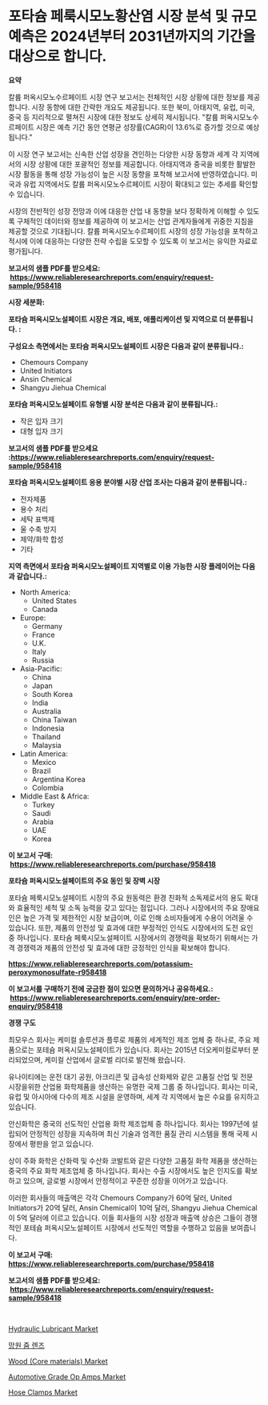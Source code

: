<p><h1>포타슘 페룩시모노황산염 시장 분석 및 규모 예측은 2024년부터 2031년까지의 기간을 대상으로 합니다.</h1></p><p><strong>요약</strong></p>
<p><p>칼륨 퍼옥시모노수르페이트 시장 연구 보고서는 전체적인 시장 상황에 대한 정보를 제공합니다. 시장 동향에 대한 간략한 개요도 제공됩니다. 또한 북미, 아태지역, 유럽, 미국, 중국 등 지리적으로 펼쳐진 시장에 대한 정보도 상세히 제시됩니다. "칼륨 퍼옥시모노수르페이트 시장은 예측 기간 동안 연평균 성장률(CAGR)이 13.6%로 증가할 것으로 예상됩니다."</p><p>이 시장 연구 보고서는 신속한 산업 성장을 견인하는 다양한 시장 동향과 세계 각 지역에서의 시장 상황에 대한 포괄적인 정보를 제공합니다. 아태지역과 중국을 비롯한 활발한 시장 활동을 통해 성장 가능성이 높은 시장 동향을 포착해 보고서에 반영하였습니다. 미국과 유럽 지역에서도 칼륨 퍼옥시모노수르페이트 시장이 확대되고 있는 추세를 확인할 수 있습니다.</p><p>시장의 전반적인 성장 전망과 이에 대응한 산업 내 동향을 보다 정확하게 이해할 수 있도록 구체적인 데이터와 정보를 제공하여 이 보고서는 산업 관계자들에게 귀중한 지침을 제공할 것으로 기대됩니다. 칼륨 퍼옥시모노수르페이트 시장의 성장 가능성을 포착하고 적시에 이에 대응하는 다양한 전략 수립을 도모할 수 있도록 이 보고서는 유익한 자료로 평가됩니다.</p></p>
<p><strong>보고서의 샘플 PDF를 받으세요: &nbsp;<a href="https://www.reliableresearchreports.com/enquiry/request-sample/958418">https://www.reliableresearchreports.com/enquiry/request-sample/958418</a></strong></p>
<p><strong>시장 세분화:</strong></p>
<p><strong> 포타슘 퍼옥시모노설페이트 시장은 개요, 배포, 애플리케이션 및 지역으로 더 분류됩니다. :</strong></p>
<p><strong>구성요소 측면에서는 포타슘 퍼옥시모노설페이트 시장은 다음과 같이 분류됩니다.:</strong></p>
<p><ul><li>Chemours Company</li><li>United Initiators</li><li>Ansin Chemical</li><li>Shangyu Jiehua Chemical</li></ul></p>
<p><strong> 포타슘 퍼옥시모노설페이트 유형별 시장 분석은 다음과 같이 분류됩니다.:</strong></p>
<p><ul><li>작은 입자 크기</li><li>대형 입자 크기</li></ul></p>
<p><strong>보고서의 샘플 PDF를 받으세요 :<a href="https://www.reliableresearchreports.com/enquiry/request-sample/958418">https://www.reliableresearchreports.com/enquiry/request-sample/958418</a></strong></p>
<p><strong> 포타슘 퍼옥시모노설페이트 응용 분야별 시장 산업 조사는 다음과 같이 분류됩니다.:</strong></p>
<p><ul><li>전자제품</li><li>용수 처리</li><li>세탁 표백제</li><li>울 수축 방지</li><li>제약/화학 합성</li><li>기타</li></ul></p>
<p><strong>지역 측면에서 포타슘 퍼옥시모노설페이트 지역별로 이용 가능한 시장 플레이어는 다음과 같습니다.:</strong></p>
<p><ul>
    <li>
        North America:
        <ul>
            <li>United States</li>
            <li>Canada</li>
        </ul>
    </li>
    <li>
        Europe:
        <ul>
            <li>Germany</li>
            <li>France</li>
            <li>U.K.</li>
            <li>Italy</li>
            <li>Russia</li>
        </ul>
    </li>
    <li>
        Asia-Pacific:
        <ul>
            <li>China</li>
            <li>Japan</li>
            <li>South Korea</li>
            <li>India</li>
            <li>Australia</li>
            <li>China Taiwan</li>
            <li>Indonesia</li>
            <li>Thailand</li>
            <li>Malaysia</li>
        </ul>
    </li>
    <li>
        Latin America:
        <ul>
            <li>Mexico</li>
            <li>Brazil</li>
            <li>Argentina Korea</li>
            <li>Colombia</li>
        </ul>
    </li>
    <li>
        Middle East & Africa:
        <ul>
            <li>Turkey</li>
            <li>Saudi</li>
            <li>Arabia</li>
            <li>UAE</li>
            <li>Korea</li>
        </ul>
    </li>
    </ul></p>
<p><strong>이 보고서 구매: &nbsp;<a href="https://www.reliableresearchreports.com/purchase/958418">https://www.reliableresearchreports.com/purchase/958418</a></strong></p>
<p><strong>포타슘 퍼옥시모노설페이트의 주요 동인 및 장벽 시장</strong></p>
<p><p>포타슘 페룩시모노설페이트 시장의 주요 원동력은 환경 친화적 소독제로서의 용도 확대와 효율적인 세척 및 소독 능력을 갖고 있다는 점입니다. 그러나 시장에서의 주요 장애요인은 높은 가격 및 제한적인 시장 보급이며, 이로 인해 소비자들에게 수용이 어려울 수 있습니다. 또한, 제품의 안전성 및 효과에 대한 부정적인 인식도 시장에서의 도전 요인 중 하나입니다. 포타슘 페룩시모노설페이트 시장에서의 경쟁력을 확보하기 위해서는 가격 경쟁력과 제품의 안전성 및 효과에 대한 긍정적인 인식을 확보해야 합니다.</p></p>
<p><strong><a href="https://www.reliableresearchreports.com/potassium-peroxymonosulfate-r958418">https://www.reliableresearchreports.com/potassium-peroxymonosulfate-r958418</a></strong></p>
<p><strong>이 보고서를 구매하기 전에 궁금한 점이 있으면 문의하거나 공유하세요.: &nbsp;<a href="https://www.reliableresearchreports.com/enquiry/pre-order-enquiry/958418">https://www.reliableresearchreports.com/enquiry/pre-order-enquiry/958418</a></strong></p>
<p><strong>경쟁 구도</strong></p>
<p><p>최모우스 회사는 케미컬 솔루션과 플루로 제품의 세계적인 제조 업체 중 하나로, 주요 제품으로는 포테슘 퍼옥시모노설페이트가 있습니다. 회사는 2015년 더오케미컬로부터 분리되었으며, 케미컬 산업에서 글로벌 리더로 발전해 왔습니다.</p><p>유나이티에는 운전 대기 공원, 아크리콘 및 급속성 산화제와 같은 고품질 산업 및 전문 시장을위한 산업용 화학제품을 생산하는 유명한 국제 그룹 중 하나입니다. 회사는 미국, 유럽 및 아시아에 다수의 제조 시설을 운영하며, 세계 각 지역에서 높은 수요를 유지하고 있습니다.</p><p>안신화학은 중국의 선도적인 산업용 화학 제조업체 중 하나입니다. 회사는 1997년에 설립되어 안정적인 성장을 지속하며 최신 기술과 엄격한 품질 관리 시스템을 통해 국제 시장에서 평판을 얻고 있습니다.</p><p>상이 주화 화학은 산화력 및 수산화 코발트와 같은 다양한 고품질 화학 제품을 생산하는 중국의 주요 화학 제조업체 중 하나입니다. 회사는 수출 시장에서도 높은 인지도를 확보하고 있으며, 글로벌 시장에서 안정적이고 꾸준한 성장을 이어가고 있습니다.</p><p>이러한 회사들의 매출액은 각각 Chemours Company가 60억 달러, United Initiators가 20억 달러, Ansin Chemical이 10억 달러, Shangyu Jiehua Chemical이 5억 달러에 이르고 있습니다. 이들 회사들의 시장 성장과 매출액 상승은 그들이 경쟁적인 포테슘 퍼옥시모노설페이트 시장에서 선도적인 역할을 수행하고 있음을 보여줍니다.</p></p>
<p><strong>이 보고서 구매: &nbsp; <a href="https://www.reliableresearchreports.com/purchase/958418">https://www.reliableresearchreports.com/purchase/958418</a></strong></p>
<p><strong>보고서의 샘플 PDF를 받으세요: &nbsp;<a href="https://www.reliableresearchreports.com/enquiry/request-sample/958418">https://www.reliableresearchreports.com/enquiry/request-sample/958418</a></strong><strong></strong></p>
<p>&nbsp;</p>
<p><p><a href="https://issuu.com/reportprime-2/docs/hydraulic-lubricant-market-size-2030.pptx">Hydraulic Lubricant Market</a></p><p><a href="https://github.com/vsckjg50460/Market-Research-Report-List-1/blob/main/850847119530.md">망원 줌 렌즈</a></p><p><a href="https://www.linkedin.com/pulse/wood-core-materials-market-size-examines-its-scope-primary-fcwbe?trackingId=DgI8XPIu%2BWI0c3qTqL6Iew%3D%3D">Wood (Core materials) Market</a></p><p><a href="https://www.linkedin.com/pulse/automotive-grade-op-amps-market-challenges-opportunities-s2hhe?trackingId=Kio1chl1wEz%2F%2B04QZN7v4Q%3D%3D">Automotive Grade Op Amps Market</a></p><p><a href="https://github.com/abdelrhmankishk22/Market-Research-Report-List-3/blob/main/hose-clamps-market.md">Hose Clamps Market</a></p></p>